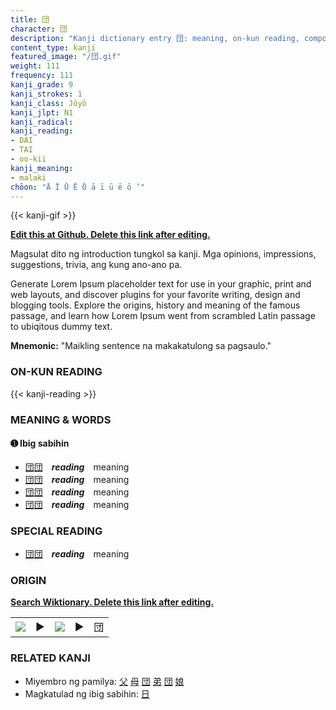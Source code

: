 ```yaml
---
title: 団
character: 団
description: "Kanji dictionary entry 団: meaning, on-kun reading, compounds, origin, related kanji"
content_type: kanji
featured_image: "/団.gif"
weight: 111
frequency: 111
kanji_grade: 9
kanji_strokes: 1
kanji_class: Jōyō
kanji_jlpt: N1
kanji_radical: 
kanji_reading: 
- DAI
- TAI
- oo-kii
kanji_meaning:
- malaki
chōon: "Ā Ī Ū Ē Ō ā ī ū ē ō ’"
---
```

[//]: # (Don't edit the line below. Kanji animated GIF code is automatically generated.)
{{< kanji-gif >}}

[//]: # (Edit below this line.)

**[Edit this at Github. Delete this link after editing.](https://github.com/tim0g/tim/tree/main/content/kanji/団/index.md)**

Magsulat dito ng introduction tungkol sa kanji. Mga opinions, impressions, suggestions, trivia, ang kung ano-ano pa.

Generate Lorem Ipsum placeholder text for use in your graphic, print and web layouts, and discover plugins for your favorite writing, design and blogging tools. Explore the origins, history and meaning of the famous passage, and learn how Lorem Ipsum went from scrambled Latin passage to ubiqitous dummy text.
 
**Mnemonic:** "Maikling sentence na makakatulong sa pagsaulo."

### ON-KUN READING

[//]: # (Don't edit the line below. ON-KUN READING code is automatically generated.)
{{< kanji-reading >}}

### MEANING & WORDS

#### ➊ **Ibig sabihin**
  - [団](../団)[団](../団)　***reading***　meaning
  - [団](../団)[団](../団)　***reading***　meaning
  - [団](../団)[団](../団)　***reading***　meaning
  - [団](../団)[団](../団)　***reading***　meaning

### SPECIAL READING
  - [団](../団)[団](../団)　***reading***　meaning

### ORIGIN

**[Search Wiktionary. Delete this link after editing.](https://wiktionary.org/wiki/団)**
<table class="kanji-table"><tr><td>
<img src="60px-団-bronze.svg.png">
</td><td>▶</td><td>
<img src="60px-団-oracle.svg.png">
</td><td>▶</td>
<td class="kanji-origin">団</td>
</tr></table>

### RELATED KANJI
- Miyembro ng pamilya: [父](../父) [母](../母) [団](../団) [弟](../弟) [団](../団) [娘](../娘)
- Magkatulad ng ibig sabihin: [日](../日)

